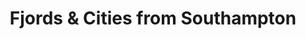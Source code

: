 ---
category: luxury
title: Fjords & Cities from Southampton
class: fjords-and-cities-from-southampton
cruiseline: Oceania Cruises, Marina
special-info: Free House drinks & Wifi + return flights
price: 1999
nights: 10
cruise-url: http://www.planetcruise.co.uk/oceania-cruises/marina/14-june-2016/95539?referrersiteid=970
---